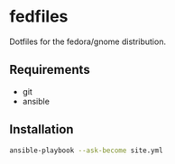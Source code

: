 # fedfiles

Dotfiles for the fedora/gnome distribution.

## Requirements

- git
- ansible

## Installation

```bash
ansible-playbook --ask-become site.yml
```
